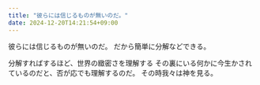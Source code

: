 ```yaml
---
title: "彼らには信じるものが無いのだ。"
date: 2024-12-20T14:21:54+09:00
---
```

彼らには信じるものが無いのだ。
だから簡単に分解などできる。

分解すればするほど、世界の緻密さを理解する
その裏にいる何かに今生かされているのだと、否が応でも理解するのだ。
その時我々は神を見る。
